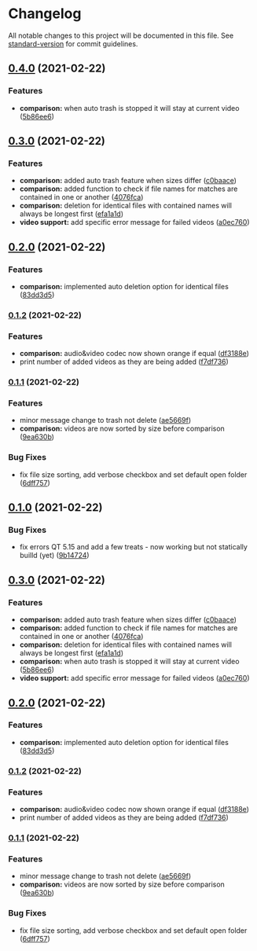 # Changelog

All notable changes to this project will be documented in this file. See [standard-version](https://github.com/conventional-changelog/standard-version) for commit guidelines.

## [0.4.0](https://github.com/theophanemayaud/similar-and-duplicate-videos-finder/compare/v0.3.0...v0.4.0) (2021-02-22)


### Features

* **comparison:** when auto trash is stopped it will stay at current video ([5b86ee6](https://github.com/theophanemayaud/similar-and-duplicate-videos-finder/commit/5b86ee673e2207a7302c93a8fe1628599447e316))

## [0.3.0](https://github.com/theophanemayaud/similar-and-duplicate-videos-finder/compare/v0.2.0...v0.3.0) (2021-02-22)


### Features

* **comparison:** added auto trash feature when sizes differ ([c0baace](https://github.com/theophanemayaud/similar-and-duplicate-videos-finder/commit/c0baaceabb8fe5bd530aa14ccd304e60039f918e))
* **comparison:** added function to check if file names for matches are contained in one or another ([4076fca](https://github.com/theophanemayaud/similar-and-duplicate-videos-finder/commit/4076fcac6300bb62f25093573ce1556f7d11c15f))
* **comparison:** deletion for identical files with contained names will always be longest first ([efa1a1d](https://github.com/theophanemayaud/similar-and-duplicate-videos-finder/commit/efa1a1d074cda3752d313692fd43adbc9c431f05))
* **video support:** add specific error message for failed videos ([a0ec760](https://github.com/theophanemayaud/similar-and-duplicate-videos-finder/commit/a0ec760db2ef5a626a023d49b39e811cd1c07706))

## [0.2.0](https://github.com/theophanemayaud/similar-and-duplicate-videos-finder/compare/v0.1.2...v0.2.0) (2021-02-22)


### Features

* **comparison:** implemented auto deletion option for identical files ([83dd3d5](https://github.com/theophanemayaud/similar-and-duplicate-videos-finder/commit/83dd3d581d3793735e5e0e6515c0ac56c99ffe69))

### [0.1.2](https://github.com/theophanemayaud/similar-and-duplicate-videos-finder/compare/v0.1.1...v0.1.2) (2021-02-22)


### Features

* **comparison:** audio&video codec now shown orange if equal ([df3188e](https://github.com/theophanemayaud/similar-and-duplicate-videos-finder/commit/df3188ecf85fcb15a0664bfd94b7a2285bc11877))
* print number of added videos as they are being added ([f7df736](https://github.com/theophanemayaud/similar-and-duplicate-videos-finder/commit/f7df736d003ad49dbe473710131506726cfe3e05))

### [0.1.1](https://github.com/theophanemayaud/similar-and-duplicate-videos-finder/compare/v0.1.0...v0.1.1) (2021-02-22)


### Features

* minor message change to trash not delete ([ae5669f](https://github.com/theophanemayaud/similar-and-duplicate-videos-finder/commit/ae5669fec831d0212f7a9f5711cb26d353301367))
* **comparison:** videos are now sorted by size before comparison ([9ea630b](https://github.com/theophanemayaud/similar-and-duplicate-videos-finder/commit/9ea630b02d1f354684f1fb4c87e5c26e0b199749))


### Bug Fixes

* fix file size sorting, add verbose checkbox and set default open folder ([6dff757](https://github.com/theophanemayaud/similar-and-duplicate-videos-finder/commit/6dff75739f332567170f89b65af590b650cc6a01))

## [0.1.0](https://github.com/theophanemayaud/similar-and-duplicate-videos-finder/compare/9b14724eca266f23613e7305aede56b94645f9ac...v0.1.0) (2021-02-22)


### Bug Fixes

* fix errors QT 5.15 and add a few treats - now working but not statically builld (yet) ([9b14724](https://github.com/theophanemayaud/similar-and-duplicate-videos-finder/commit/9b14724eca266f23613e7305aede56b94645f9ac))

## [0.3.0](https://github.com/theophanemayaud/similar-and-duplicate-videos-finder/compare/v0.2.0...v0.3.0) (2021-02-22)


### Features

* **comparison:** added auto trash feature when sizes differ ([c0baace](https://github.com/theophanemayaud/similar-and-duplicate-videos-finder/commit/c0baaceabb8fe5bd530aa14ccd304e60039f918e))
* **comparison:** added function to check if file names for matches are contained in one or another ([4076fca](https://github.com/theophanemayaud/similar-and-duplicate-videos-finder/commit/4076fcac6300bb62f25093573ce1556f7d11c15f))
* **comparison:** deletion for identical files with contained names will always be longest first ([efa1a1d](https://github.com/theophanemayaud/similar-and-duplicate-videos-finder/commit/efa1a1d074cda3752d313692fd43adbc9c431f05))
* **comparison:** when auto trash is stopped it will stay at current video ([5b86ee6](https://github.com/theophanemayaud/similar-and-duplicate-videos-finder/commit/5b86ee673e2207a7302c93a8fe1628599447e316))
* **video support:** add specific error message for failed videos ([a0ec760](https://github.com/theophanemayaud/similar-and-duplicate-videos-finder/commit/a0ec760db2ef5a626a023d49b39e811cd1c07706))

## [0.2.0](https://github.com/theophanemayaud/similar-and-duplicate-videos-finder/compare/v0.1.2...v0.2.0) (2021-02-22)


### Features

* **comparison:** implemented auto deletion option for identical files ([83dd3d5](https://github.com/theophanemayaud/similar-and-duplicate-videos-finder/commit/83dd3d581d3793735e5e0e6515c0ac56c99ffe69))

### [0.1.2](https://github.com/theophanemayaud/similar-and-duplicate-videos-finder/compare/v0.1.1...v0.1.2) (2021-02-22)


### Features

* **comparison:** audio&video codec now shown orange if equal ([df3188e](https://github.com/theophanemayaud/similar-and-duplicate-videos-finder/commit/df3188ecf85fcb15a0664bfd94b7a2285bc11877))
* print number of added videos as they are being added ([f7df736](https://github.com/theophanemayaud/similar-and-duplicate-videos-finder/commit/f7df736d003ad49dbe473710131506726cfe3e05))

### [0.1.1](https://github.com/theophanemayaud/similar-and-duplicate-videos-finder/compare/v0.1.0...v0.1.1) (2021-02-22)


### Features

* minor message change to trash not delete ([ae5669f](https://github.com/theophanemayaud/similar-and-duplicate-videos-finder/commit/ae5669fec831d0212f7a9f5711cb26d353301367))
* **comparison:** videos are now sorted by size before comparison ([9ea630b](https://github.com/theophanemayaud/similar-and-duplicate-videos-finder/commit/9ea630b02d1f354684f1fb4c87e5c26e0b199749))


### Bug Fixes

* fix file size sorting, add verbose checkbox and set default open folder ([6dff757](https://github.com/theophanemayaud/similar-and-duplicate-videos-finder/commit/6dff75739f332567170f89b65af590b650cc6a01))
